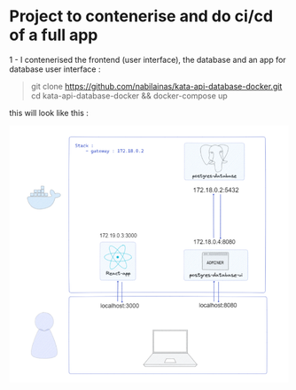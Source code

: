 # Project to contenerise and do ci/cd of a full app

1 - I contenerised the frontend (user interface), the database and an app for database user interface :

> git clone https://github.com/nabilainas/kata-api-database-docker.git cd kata-api-database-docker && docker-compose up

this will look like this : 

![schema-app-ui-db](./assets/schema-app-ui-db.png)

